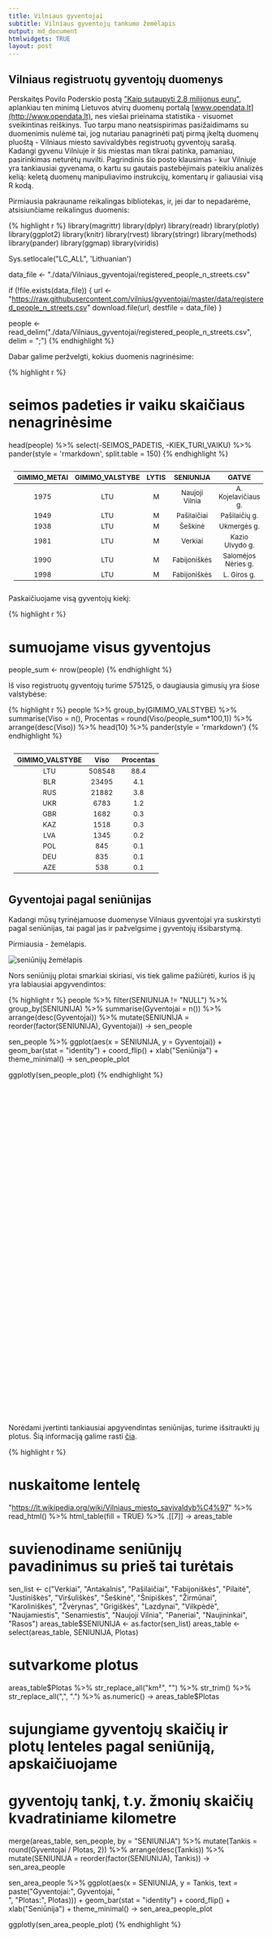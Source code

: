 ```yaml
---
title: Vilniaus gyventojai
subtitle: Vilniaus gyventojų tankumo žemėlapis
output: md_document
htmlwidgets: TRUE
layout: post
---
```


<STYLE TYPE="text/css">
<!--
  td{
    font-size: 10pt;
  }
  th {
    font-size: 10pt;
    height: 20px;
    font-weight: bold;
    text-align: right;
  }
  table {
    padding: 10px;
  }
--->
</STYLE>



## Vilniaus registruotų gyventojų duomenys

Perskaitęs Povilo Poderskio postą ["Kaip sutaupyti 2.8 milijonus eurų"](https://medium.com/@povilaspoderskis/kaip-sutaupyti-2-8-milijonus-eurų-36363cbdcf46), aplankiau ten minimą Lietuvos atvirų duomenų portalą [www.opendata.lt](http://www.opendata.lt), nes viešai prieinama statistika - visuomet sveikintinas reiškinys. Tuo tarpu mano neatsispirimas pasižaidimams su duomenimis nulėmė tai, jog nutariau panagrinėti patį pirmą įkeltą duomenų pluoštą - Vilniaus miesto savivaldybės registruotų gyventojų sarašą. Kadangi gyvenu Vilniuje ir šis miestas man tikrai patinka, pamaniau, pasirinkimas neturėtų nuvilti. Pagrindinis šio posto klausimas - kur Vilniuje yra tankiausiai gyvenama, o kartu su gautais pastebėjimais pateikiu analizės kelią: keletą duomenų manipuliavimo instrukcijų, komentarų ir galiausiai visą R kodą.

Pirmiausia pakrauname reikalingas bibliotekas, ir, jei dar to nepadarėme, atsisiunčiame  reikalingus duomenis:


{% highlight r %}
library(magrittr)
library(dplyr)
library(readr)
library(plotly)
library(ggplot2)
library(knitr)
library(rvest)
library(stringr)
library(methods)
library(pander)
library(ggmap)
library(viridis)

Sys.setlocale("LC_ALL", 'Lithuanian')

data_file <- "./data/Vilniaus_gyventojai/registered_people_n_streets.csv"

if (!file.exists(data_file)) {
  url <- "https://raw.githubusercontent.com/vilnius/gyventojai/master/data/registered_people_n_streets.csv"
  download.file(url, destfile = data_file)
}

people <- read_delim("./data/Vilniaus_gyventojai/registered_people_n_streets.csv", delim = ";")
{% endhighlight %}

Dabar galime peržvelgti, kokius duomenis nagrinėsime:


{% highlight r %}
# seimos padeties ir vaiku skaičiaus nenagrinėsime
head(people) %>% 
  select(-SEIMOS_PADETIS, -KIEK_TURI_VAIKU) %>% 
  pander(style = 'rmarkdown', split.table = 150)
{% endhighlight %}



|  GIMIMO_METAI  |  GIMIMO_VALSTYBE  |  LYTIS  |    SENIUNIJA    |        GATVE        |
|:--------------:|:-----------------:|:-------:|:---------------:|:-------------------:|
|      1975      |        LTU        |    M    | Naujoji  Vilnia | A. Kojelavičiaus g. |
|      1949      |        LTU        |    M    |   Pašilaičiai   |    Pašilaičių g.    |
|      1938      |        LTU        |    M    |     Šeškinė     |     Ukmergės g.     |
|      1981      |        LTU        |    M    |     Verkiai     |   Kazio Ulvydo g.   |
|      1990      |        LTU        |    M    |  Fabijoniškės   | Salomėjos Nėries g. |
|      1998      |        LTU        |    M    |  Fabijoniškės   |     L. Giros g.     |

Paskaičiuojame visą gyventojų kiekį:


{% highlight r %}
# sumuojame visus gyventojus
people_sum <- nrow(people)
{% endhighlight %}

Iš viso registruotų gyventojų turime 575125, o daugiausia gimusių yra šiose valstybėse:


{% highlight r %}
people %>% 
group_by(GIMIMO_VALSTYBE) %>% 
summarise(Viso = n(),
          Procentas = round(Viso/people_sum*100,1)) %>% 
arrange(desc(Viso)) %>% 
head(10) %>% 
pander(style = 'rmarkdown')
{% endhighlight %}



|  GIMIMO_VALSTYBE  |  Viso  |  Procentas  |
|:-----------------:|:------:|:-----------:|
|        LTU        | 508548 |    88.4     |
|        BLR        | 23495  |     4.1     |
|        RUS        | 21882  |     3.8     |
|        UKR        |  6783  |     1.2     |
|        GBR        |  1682  |     0.3     |
|        KAZ        |  1518  |     0.3     |
|        LVA        |  1345  |     0.2     |
|        POL        |  845   |     0.1     |
|        DEU        |  835   |     0.1     |
|        AZE        |  538   |     0.1     |

## Gyventojai pagal seniūnijas

Kadangi mūsų tyrinėjamuose duomenyse Vilniaus gyventojai yra suskirstyti pagal seniūnijas, tai pagal jas ir pažvelgsime į gyventojų išsibarstymą.

Pirmiausia - žemėlapis.

![seniūnijų žemėlapis](/img/Vilniaus_gyventojai/VilniausMiestoSeniunijos.png)

Nors seniūnijų plotai smarkiai skiriasi, vis tiek galime pažiūrėti, kurios iš jų yra labiausiai apgyvendintos:


{% highlight r %}
people %>% 
  filter(SENIUNIJA != "NULL") %>% 
  group_by(SENIUNIJA) %>% 
  summarise(Gyventojai = n()) %>% 
  arrange(desc(Gyventojai)) %>% 
  mutate(SENIUNIJA = reorder(factor(SENIUNIJA), Gyventojai)) -> sen_people

sen_people %>% 
  ggplot(aes(x = SENIUNIJA, y = Gyventojai)) +
  geom_bar(stat = "identity") +
  coord_flip() +
  xlab("Seniūnija") + 
  theme_minimal() -> sen_people_plot

ggplotly(sen_people_plot)
{% endhighlight %}

<!--html_preserve--><div id="htmlwidget-67b4adc59bd311fd8f93" style="width:720px;height:648px;" class="plotly html-widget"></div>
<script type="application/json" data-for="htmlwidget-67b4adc59bd311fd8f93">{"x":{"data":[{"x":[8740,11335,11429,12204,14241,15912,20094,20891,22751,26370,27124,29003,30419,30882,31451,33628,36558,37178,38524,44848,46091],"y":[1,2,3,4,5,6,7,8,9,10,11,12,13,14,15,16,17,18,19,20,21],"text":["SENIUNIJA: Paneriai<br>Gyventojai: 8740","SENIUNIJA: Grigiškės<br>Gyventojai: 11335","SENIUNIJA: Rasos<br>Gyventojai: 11429","SENIUNIJA: Žvėrynas<br>Gyventojai: 12204","SENIUNIJA: Viršuliškės<br>Gyventojai: 14241","SENIUNIJA: Šnipiškės<br>Gyventojai: 15912","SENIUNIJA: Vilkpėdė<br>Gyventojai: 20094","SENIUNIJA: Senamiestis<br>Gyventojai: 20891","SENIUNIJA: Pilaitė<br>Gyventojai: 22751","SENIUNIJA: Karoliniškės<br>Gyventojai: 26370","SENIUNIJA: Justiniškės<br>Gyventojai: 27124","SENIUNIJA: Naujamiestis<br>Gyventojai: 29003","SENIUNIJA: Šeškinė<br>Gyventojai: 30419","SENIUNIJA: Naujininkai<br>Gyventojai: 30882","SENIUNIJA: Lazdynai<br>Gyventojai: 31451","SENIUNIJA: Naujoji  Vilnia<br>Gyventojai: 33628","SENIUNIJA: Pašilaičiai<br>Gyventojai: 36558","SENIUNIJA: Antakalnis<br>Gyventojai: 37178","SENIUNIJA: Fabijoniškės<br>Gyventojai: 38524","SENIUNIJA: Žirmūnai<br>Gyventojai: 44848","SENIUNIJA: Verkiai<br>Gyventojai: 46091"],"key":null,"type":"bar","marker":{"autocolorscale":false,"color":"rgba(89,89,89,1)","line":{"width":1.88976377952756,"color":"transparent"}},"showlegend":false,"xaxis":"x","yaxis":"y","hoverinfo":"text","orientation":"h","name":""}],"layout":{"margin":{"t":24.1177067478437,"r":7.30593607305936,"b":38.0720446473871,"l":113.24200913242},"font":{"color":"rgba(0,0,0,1)","family":"","size":14.6118721461187},"xaxis":{"domain":[0,1],"type":"linear","autorange":false,"tickmode":"array","range":[-2304.55,48395.55],"ticktext":["0","10000","20000","30000","40000"],"tickvals":[0,10000,20000,30000,40000],"ticks":"","tickcolor":null,"ticklen":3.65296803652968,"tickwidth":0,"showticklabels":true,"tickfont":{"color":"rgba(77,77,77,1)","family":"","size":11.689497716895},"tickangle":-0,"showline":false,"linecolor":null,"linewidth":0,"showgrid":true,"gridcolor":"rgba(235,235,235,1)","gridwidth":0.66417600664176,"zeroline":false,"anchor":"y","title":"Gyventojai","titlefont":{"color":"rgba(0,0,0,1)","family":"","size":14.6118721461187},"hoverformat":".2f"},"yaxis":{"domain":[0,1],"type":"linear","autorange":false,"tickmode":"array","range":[0.4,21.6],"ticktext":["Paneriai","Grigiškės","Rasos","Žvėrynas","Viršuliškės","Šnipiškės","Vilkpėdė","Senamiestis","Pilaitė","Karoliniškės","Justiniškės","Naujamiestis","Šeškinė","Naujininkai","Lazdynai","Naujoji  Vilnia","Pašilaičiai","Antakalnis","Fabijoniškės","Žirmūnai","Verkiai"],"tickvals":[1,2,3,4,5,6,7,8,9,10,11,12,13,14,15,16,17,18,19,20,21],"ticks":"","tickcolor":null,"ticklen":3.65296803652968,"tickwidth":0,"showticklabels":true,"tickfont":{"color":"rgba(77,77,77,1)","family":"","size":11.689497716895},"tickangle":-0,"showline":false,"linecolor":null,"linewidth":0,"showgrid":true,"gridcolor":"rgba(235,235,235,1)","gridwidth":0.66417600664176,"zeroline":false,"anchor":"x","title":"Seniūnija","titlefont":{"color":"rgba(0,0,0,1)","family":"","size":14.6118721461187},"hoverformat":".2f"},"shapes":[{"type":"rect","fillcolor":null,"line":{"color":null,"width":0,"linetype":[]},"yref":"paper","xref":"paper","x0":0,"x1":1,"y0":0,"y1":1}],"showlegend":false,"legend":{"bgcolor":null,"bordercolor":null,"borderwidth":0,"font":{"color":"rgba(0,0,0,1)","family":"","size":11.689497716895}},"barmode":"stack","hovermode":"closest"},"source":"A","config":{"modeBarButtonsToAdd":[{"name":"Collaborate","icon":{"width":1000,"ascent":500,"descent":-50,"path":"M487 375c7-10 9-23 5-36l-79-259c-3-12-11-23-22-31-11-8-22-12-35-12l-263 0c-15 0-29 5-43 15-13 10-23 23-28 37-5 13-5 25-1 37 0 0 0 3 1 7 1 5 1 8 1 11 0 2 0 4-1 6 0 3-1 5-1 6 1 2 2 4 3 6 1 2 2 4 4 6 2 3 4 5 5 7 5 7 9 16 13 26 4 10 7 19 9 26 0 2 0 5 0 9-1 4-1 6 0 8 0 2 2 5 4 8 3 3 5 5 5 7 4 6 8 15 12 26 4 11 7 19 7 26 1 1 0 4 0 9-1 4-1 7 0 8 1 2 3 5 6 8 4 4 6 6 6 7 4 5 8 13 13 24 4 11 7 20 7 28 1 1 0 4 0 7-1 3-1 6-1 7 0 2 1 4 3 6 1 1 3 4 5 6 2 3 3 5 5 6 1 2 3 5 4 9 2 3 3 7 5 10 1 3 2 6 4 10 2 4 4 7 6 9 2 3 4 5 7 7 3 2 7 3 11 3 3 0 8 0 13-1l0-1c7 2 12 2 14 2l218 0c14 0 25-5 32-16 8-10 10-23 6-37l-79-259c-7-22-13-37-20-43-7-7-19-10-37-10l-248 0c-5 0-9-2-11-5-2-3-2-7 0-12 4-13 18-20 41-20l264 0c5 0 10 2 16 5 5 3 8 6 10 11l85 282c2 5 2 10 2 17 7-3 13-7 17-13z m-304 0c-1-3-1-5 0-7 1-1 3-2 6-2l174 0c2 0 4 1 7 2 2 2 4 4 5 7l6 18c0 3 0 5-1 7-1 1-3 2-6 2l-173 0c-3 0-5-1-8-2-2-2-4-4-4-7z m-24-73c-1-3-1-5 0-7 2-2 3-2 6-2l174 0c2 0 5 0 7 2 3 2 4 4 5 7l6 18c1 2 0 5-1 6-1 2-3 3-5 3l-174 0c-3 0-5-1-7-3-3-1-4-4-5-6z"},"click":"function(gd) { \n        // is this being viewed in RStudio?\n        if (location.search == '?viewer_pane=1') {\n          alert('To learn about plotly for collaboration, visit:\\n https://cpsievert.github.io/plotly_book/plot-ly-for-collaboration.html');\n        } else {\n          window.open('https://cpsievert.github.io/plotly_book/plot-ly-for-collaboration.html', '_blank');\n        }\n      }"}],"modeBarButtonsToRemove":["sendDataToCloud"]},"base_url":"https://plot.ly"},"evals":["config.modeBarButtonsToAdd.0.click"],"jsHooks":[]}</script><!--/html_preserve-->

Norėdami įvertinti tankiausiai apgyvendintas seniūnijas, turime išsitraukti jų plotus. Šią informaciją galime rasti [čia](https://lt.wikipedia.org/wiki/Vilniaus_miesto_savivaldyb%C4%97).


{% highlight r %}
# nuskaitome lentelę
"https://lt.wikipedia.org/wiki/Vilniaus_miesto_savivaldyb%C4%97" %>% 
  read_html() %>% 
  html_table(fill = TRUE) %>% 
  .[[7]] -> areas_table

# suvienodiname seniūnijų pavadinimus su prieš tai turėtais
sen_list <- c("Verkiai", "Antakalnis", "Pašilaičiai", "Fabijoniškės", "Pilaitė",
              "Justiniškės", "Viršuliškės", "Šeškinė", "Šnipiškės", "Žirmūnai",
              "Karoliniškės", "Žvėrynas", "Grigiškės", "Lazdynai", "Vilkpėdė",
              "Naujamiestis", "Senamiestis", "Naujoji  Vilnia", "Paneriai", 
              "Naujininkai", "Rasos")
areas_table$SENIUNIJA <- as.factor(sen_list)
areas_table <- select(areas_table, SENIUNIJA, Plotas)

# sutvarkome plotus
areas_table$Plotas %>% 
  str_replace_all("km²", "") %>% 
  str_trim() %>% 
  str_replace_all(",", ".") %>% 
  as.numeric() -> areas_table$Plotas

# sujungiame gyventojų skaičių ir plotų lenteles pagal seniūniją, apskaičiuojame
# gyventojų tankį, t.y. žmonių skaičių kvadratiniame kilometre
merge(areas_table, sen_people, by = "SENIUNIJA") %>% 
  mutate(Tankis = round(Gyventojai / Plotas, 2)) %>% 
  arrange(desc(Tankis)) %>% 
  mutate(SENIUNIJA = reorder(factor(SENIUNIJA), Tankis)) -> sen_area_people

sen_area_people %>% 
  ggplot(aes(x = SENIUNIJA, y = Tankis, 
             text = paste("Gyventojai:", Gyventojai, "<br>", "Plotas:", Plotas))) +
  geom_bar(stat = "identity") +
  coord_flip() +
  xlab("Seniūnija") + 
  theme_minimal() -> sen_area_people_plot

ggplotly(sen_area_people_plot)
{% endhighlight %}

<!--html_preserve--><div id="htmlwidget-10e4bcd38f67737fee31" style="width:720px;height:648px;" class="plotly html-widget"></div>
<script type="application/json" data-for="htmlwidget-10e4bcd38f67737fee31">{"x":{"data":[{"x":[102.9,481.58,751.39,828.23,855.67,899.92,1596.48,1648.62,1950.87,3053.5,4458.29,4520,4642.44,5100,5276.24,5696.4,6042.29,6592.5,6913.41,9102.01,9396.1],"y":[1,2,3,4,5,6,7,8,9,10,11,12,13,14,15,16,17,18,19,20,21],"text":["SENIUNIJA: Paneriai<br>Tankis: 102.9<br>Gyventojai: 8740 <br> Plotas: 84.94","SENIUNIJA: Antakalnis<br>Tankis: 481.58<br>Gyventojai: 37178 <br> Plotas: 77.2","SENIUNIJA: Naujininkai<br>Tankis: 751.39<br>Gyventojai: 30882 <br> Plotas: 41.1","SENIUNIJA: Verkiai<br>Tankis: 828.23<br>Gyventojai: 46091 <br> Plotas: 55.65","SENIUNIJA: Naujoji  Vilnia<br>Tankis: 855.67<br>Gyventojai: 33628 <br> Plotas: 39.3","SENIUNIJA: Rasos<br>Tankis: 899.92<br>Gyventojai: 11429 <br> Plotas: 12.7","SENIUNIJA: Grigiškės<br>Tankis: 1596.48<br>Gyventojai: 11335 <br> Plotas: 7.1","SENIUNIJA: Pilaitė<br>Tankis: 1648.62<br>Gyventojai: 22751 <br> Plotas: 13.8","SENIUNIJA: Vilkpėdė<br>Tankis: 1950.87<br>Gyventojai: 20094 <br> Plotas: 10.3","SENIUNIJA: Lazdynai<br>Tankis: 3053.5<br>Gyventojai: 31451 <br> Plotas: 10.3","SENIUNIJA: Pašilaičiai<br>Tankis: 4458.29<br>Gyventojai: 36558 <br> Plotas: 8.2","SENIUNIJA: Žvėrynas<br>Tankis: 4520<br>Gyventojai: 12204 <br> Plotas: 2.7","SENIUNIJA: Senamiestis<br>Tankis: 4642.44<br>Gyventojai: 20891 <br> Plotas: 4.5","SENIUNIJA: Šnipiškės<br>Tankis: 5100<br>Gyventojai: 15912 <br> Plotas: 3.12","SENIUNIJA: Žirmūnai<br>Tankis: 5276.24<br>Gyventojai: 44848 <br> Plotas: 8.5","SENIUNIJA: Viršuliškės<br>Tankis: 5696.4<br>Gyventojai: 14241 <br> Plotas: 2.5","SENIUNIJA: Naujamiestis<br>Tankis: 6042.29<br>Gyventojai: 29003 <br> Plotas: 4.8","SENIUNIJA: Karoliniškės<br>Tankis: 6592.5<br>Gyventojai: 26370 <br> Plotas: 4","SENIUNIJA: Šeškinė<br>Tankis: 6913.41<br>Gyventojai: 30419 <br> Plotas: 4.4","SENIUNIJA: Justiniškės<br>Tankis: 9102.01<br>Gyventojai: 27124 <br> Plotas: 2.98","SENIUNIJA: Fabijoniškės<br>Tankis: 9396.1<br>Gyventojai: 38524 <br> Plotas: 4.1"],"key":null,"type":"bar","marker":{"autocolorscale":false,"color":"rgba(89,89,89,1)","line":{"width":1.88976377952756,"color":"transparent"}},"showlegend":false,"xaxis":"x","yaxis":"y","hoverinfo":"text","orientation":"h","name":""}],"layout":{"margin":{"t":24.1177067478437,"r":7.30593607305936,"b":38.0720446473871,"l":113.24200913242},"font":{"color":"rgba(0,0,0,1)","family":"","size":14.6118721461187},"xaxis":{"domain":[0,1],"type":"linear","autorange":false,"tickmode":"array","range":[-469.805,9865.905],"ticktext":["0","2500","5000","7500"],"tickvals":[0,2500,5000,7500],"ticks":"","tickcolor":null,"ticklen":3.65296803652968,"tickwidth":0,"showticklabels":true,"tickfont":{"color":"rgba(77,77,77,1)","family":"","size":11.689497716895},"tickangle":-0,"showline":false,"linecolor":null,"linewidth":0,"showgrid":true,"gridcolor":"rgba(235,235,235,1)","gridwidth":0.66417600664176,"zeroline":false,"anchor":"y","title":"Tankis","titlefont":{"color":"rgba(0,0,0,1)","family":"","size":14.6118721461187},"hoverformat":".2f"},"yaxis":{"domain":[0,1],"type":"linear","autorange":false,"tickmode":"array","range":[0.4,21.6],"ticktext":["Paneriai","Antakalnis","Naujininkai","Verkiai","Naujoji  Vilnia","Rasos","Grigiškės","Pilaitė","Vilkpėdė","Lazdynai","Pašilaičiai","Žvėrynas","Senamiestis","Šnipiškės","Žirmūnai","Viršuliškės","Naujamiestis","Karoliniškės","Šeškinė","Justiniškės","Fabijoniškės"],"tickvals":[1,2,3,4,5,6,7,8,9,10,11,12,13,14,15,16,17,18,19,20,21],"ticks":"","tickcolor":null,"ticklen":3.65296803652968,"tickwidth":0,"showticklabels":true,"tickfont":{"color":"rgba(77,77,77,1)","family":"","size":11.689497716895},"tickangle":-0,"showline":false,"linecolor":null,"linewidth":0,"showgrid":true,"gridcolor":"rgba(235,235,235,1)","gridwidth":0.66417600664176,"zeroline":false,"anchor":"x","title":"Seniūnija","titlefont":{"color":"rgba(0,0,0,1)","family":"","size":14.6118721461187},"hoverformat":".2f"},"shapes":[{"type":"rect","fillcolor":null,"line":{"color":null,"width":0,"linetype":[]},"yref":"paper","xref":"paper","x0":0,"x1":1,"y0":0,"y1":1}],"showlegend":false,"legend":{"bgcolor":null,"bordercolor":null,"borderwidth":0,"font":{"color":"rgba(0,0,0,1)","family":"","size":11.689497716895}},"barmode":"stack","hovermode":"closest"},"source":"A","config":{"modeBarButtonsToAdd":[{"name":"Collaborate","icon":{"width":1000,"ascent":500,"descent":-50,"path":"M487 375c7-10 9-23 5-36l-79-259c-3-12-11-23-22-31-11-8-22-12-35-12l-263 0c-15 0-29 5-43 15-13 10-23 23-28 37-5 13-5 25-1 37 0 0 0 3 1 7 1 5 1 8 1 11 0 2 0 4-1 6 0 3-1 5-1 6 1 2 2 4 3 6 1 2 2 4 4 6 2 3 4 5 5 7 5 7 9 16 13 26 4 10 7 19 9 26 0 2 0 5 0 9-1 4-1 6 0 8 0 2 2 5 4 8 3 3 5 5 5 7 4 6 8 15 12 26 4 11 7 19 7 26 1 1 0 4 0 9-1 4-1 7 0 8 1 2 3 5 6 8 4 4 6 6 6 7 4 5 8 13 13 24 4 11 7 20 7 28 1 1 0 4 0 7-1 3-1 6-1 7 0 2 1 4 3 6 1 1 3 4 5 6 2 3 3 5 5 6 1 2 3 5 4 9 2 3 3 7 5 10 1 3 2 6 4 10 2 4 4 7 6 9 2 3 4 5 7 7 3 2 7 3 11 3 3 0 8 0 13-1l0-1c7 2 12 2 14 2l218 0c14 0 25-5 32-16 8-10 10-23 6-37l-79-259c-7-22-13-37-20-43-7-7-19-10-37-10l-248 0c-5 0-9-2-11-5-2-3-2-7 0-12 4-13 18-20 41-20l264 0c5 0 10 2 16 5 5 3 8 6 10 11l85 282c2 5 2 10 2 17 7-3 13-7 17-13z m-304 0c-1-3-1-5 0-7 1-1 3-2 6-2l174 0c2 0 4 1 7 2 2 2 4 4 5 7l6 18c0 3 0 5-1 7-1 1-3 2-6 2l-173 0c-3 0-5-1-8-2-2-2-4-4-4-7z m-24-73c-1-3-1-5 0-7 2-2 3-2 6-2l174 0c2 0 5 0 7 2 3 2 4 4 5 7l6 18c1 2 0 5-1 6-1 2-3 3-5 3l-174 0c-3 0-5-1-7-3-3-1-4-4-5-6z"},"click":"function(gd) { \n        // is this being viewed in RStudio?\n        if (location.search == '?viewer_pane=1') {\n          alert('To learn about plotly for collaboration, visit:\\n https://cpsievert.github.io/plotly_book/plot-ly-for-collaboration.html');\n        } else {\n          window.open('https://cpsievert.github.io/plotly_book/plot-ly-for-collaboration.html', '_blank');\n        }\n      }"}],"modeBarButtonsToRemove":["sendDataToCloud"]},"base_url":"https://plot.ly"},"evals":["config.modeBarButtonsToAdd.0.click"],"jsHooks":[]}</script><!--/html_preserve-->

Kaip matome, tankiausiai apgyvendinti yra miegamieji rajonai, o rečiausiai apgyvendintos yra salyginai gerokai didesnį plotą turinčios seniūnijos.

Toliau pažvelkime į žmonių, gimusių kitose valstybėse, procentinį kiekį skirtingose seniūnijose:


{% highlight r %}
people %>% 
  filter(GIMIMO_VALSTYBE != "LTU",
         SENIUNIJA != "NULL") %>% 
  group_by(SENIUNIJA) %>% 
  summarise(Ne_LTU = n()) %>%
  left_join(sen_people, by = "SENIUNIJA") %>% 
  mutate(Ne_LTU_Procentas = 100*Ne_LTU/Gyventojai,
         SENIUNIJA = reorder(factor(SENIUNIJA), Ne_LTU_Procentas)) %>%
  ggplot(aes(x = SENIUNIJA, y = Ne_LTU_Procentas)) +
  geom_bar(stat = "identity") +
  coord_flip() +
  xlab("Seniūnija") + 
  ylab("Gyventojų, gimusių ne Lietuvoje, procentas") +
  theme_minimal() -> sen_people_notLTU_plot

ggplotly(sen_people_notLTU_plot)
{% endhighlight %}

<!--html_preserve--><div id="htmlwidget-2d581d250248109535a0" style="width:720px;height:648px;" class="plotly html-widget"></div>
<script type="application/json" data-for="htmlwidget-2d581d250248109535a0">{"x":{"data":[{"x":[7.99071402226031,9.16093084234677,9.26199463865638,9.51606522790207,9.93329388347948,10.3589710978983,10.3857335686845,10.9020911715811,11.3475177304965,11.5300570816982,11.7976699601829,12.1103569632981,12.1897498274105,12.2076241664178,12.6621160409556,13.2124263007275,13.3837537695658,15.015219221553,15.3661327231121,15.6506482692994,17.1680635200706],"y":[1,2,3,4,5,6,7,8,9,10,11,12,13,14,15,16,17,18,19,20,21],"text":["SENIUNIJA: Verkiai<br>Ne_LTU_Procentas: 7.99","SENIUNIJA: Žvėrynas<br>Ne_LTU_Procentas: 9.16","SENIUNIJA: Pašilaičiai<br>Ne_LTU_Procentas: 9.26","SENIUNIJA: Pilaitė<br>Ne_LTU_Procentas: 9.52","SENIUNIJA: Antakalnis<br>Ne_LTU_Procentas: 9.93","SENIUNIJA: Lazdynai<br>Ne_LTU_Procentas: 10.36","SENIUNIJA: Fabijoniškės<br>Ne_LTU_Procentas: 10.39","SENIUNIJA: Rasos<br>Ne_LTU_Procentas: 10.9","SENIUNIJA: Viršuliškės<br>Ne_LTU_Procentas: 11.35","SENIUNIJA: Žirmūnai<br>Ne_LTU_Procentas: 11.53","SENIUNIJA: Justiniškės<br>Ne_LTU_Procentas: 11.8","SENIUNIJA: Šnipiškės<br>Ne_LTU_Procentas: 12.11","SENIUNIJA: Šeškinė<br>Ne_LTU_Procentas: 12.19","SENIUNIJA: Vilkpėdė<br>Ne_LTU_Procentas: 12.21","SENIUNIJA: Karoliniškės<br>Ne_LTU_Procentas: 12.66","SENIUNIJA: Naujamiestis<br>Ne_LTU_Procentas: 13.21","SENIUNIJA: Senamiestis<br>Ne_LTU_Procentas: 13.38","SENIUNIJA: Naujininkai<br>Ne_LTU_Procentas: 15.02","SENIUNIJA: Paneriai<br>Ne_LTU_Procentas: 15.37","SENIUNIJA: Naujoji  Vilnia<br>Ne_LTU_Procentas: 15.65","SENIUNIJA: Grigiškės<br>Ne_LTU_Procentas: 17.17"],"key":null,"type":"bar","marker":{"autocolorscale":false,"color":"rgba(89,89,89,1)","line":{"width":1.88976377952756,"color":"transparent"}},"showlegend":false,"xaxis":"x","yaxis":"y","hoverinfo":"text","orientation":"h","name":""}],"layout":{"margin":{"t":24.1177067478437,"r":7.30593607305936,"b":38.0720446473871,"l":113.24200913242},"font":{"color":"rgba(0,0,0,1)","family":"","size":14.6118721461187},"xaxis":{"domain":[0,1],"type":"linear","autorange":false,"tickmode":"array","range":[-0.858403176003529,18.0264666960741],"ticktext":["0","5","10","15"],"tickvals":[-1.11022302462516e-016,5,10,15],"ticks":"","tickcolor":null,"ticklen":3.65296803652968,"tickwidth":0,"showticklabels":true,"tickfont":{"color":"rgba(77,77,77,1)","family":"","size":11.689497716895},"tickangle":-0,"showline":false,"linecolor":null,"linewidth":0,"showgrid":true,"gridcolor":"rgba(235,235,235,1)","gridwidth":0.66417600664176,"zeroline":false,"anchor":"y","title":"Gyventojų, gimusių ne Lietuvoje, procentas","titlefont":{"color":"rgba(0,0,0,1)","family":"","size":14.6118721461187},"hoverformat":".2f"},"yaxis":{"domain":[0,1],"type":"linear","autorange":false,"tickmode":"array","range":[0.4,21.6],"ticktext":["Verkiai","Žvėrynas","Pašilaičiai","Pilaitė","Antakalnis","Lazdynai","Fabijoniškės","Rasos","Viršuliškės","Žirmūnai","Justiniškės","Šnipiškės","Šeškinė","Vilkpėdė","Karoliniškės","Naujamiestis","Senamiestis","Naujininkai","Paneriai","Naujoji  Vilnia","Grigiškės"],"tickvals":[1,2,3,4,5,6,7,8,9,10,11,12,13,14,15,16,17,18,19,20,21],"ticks":"","tickcolor":null,"ticklen":3.65296803652968,"tickwidth":0,"showticklabels":true,"tickfont":{"color":"rgba(77,77,77,1)","family":"","size":11.689497716895},"tickangle":-0,"showline":false,"linecolor":null,"linewidth":0,"showgrid":true,"gridcolor":"rgba(235,235,235,1)","gridwidth":0.66417600664176,"zeroline":false,"anchor":"x","title":"Seniūnija","titlefont":{"color":"rgba(0,0,0,1)","family":"","size":14.6118721461187},"hoverformat":".2f"},"shapes":[{"type":"rect","fillcolor":null,"line":{"color":null,"width":0,"linetype":[]},"yref":"paper","xref":"paper","x0":0,"x1":1,"y0":0,"y1":1}],"showlegend":false,"legend":{"bgcolor":null,"bordercolor":null,"borderwidth":0,"font":{"color":"rgba(0,0,0,1)","family":"","size":11.689497716895}},"barmode":"stack","hovermode":"closest"},"source":"A","config":{"modeBarButtonsToAdd":[{"name":"Collaborate","icon":{"width":1000,"ascent":500,"descent":-50,"path":"M487 375c7-10 9-23 5-36l-79-259c-3-12-11-23-22-31-11-8-22-12-35-12l-263 0c-15 0-29 5-43 15-13 10-23 23-28 37-5 13-5 25-1 37 0 0 0 3 1 7 1 5 1 8 1 11 0 2 0 4-1 6 0 3-1 5-1 6 1 2 2 4 3 6 1 2 2 4 4 6 2 3 4 5 5 7 5 7 9 16 13 26 4 10 7 19 9 26 0 2 0 5 0 9-1 4-1 6 0 8 0 2 2 5 4 8 3 3 5 5 5 7 4 6 8 15 12 26 4 11 7 19 7 26 1 1 0 4 0 9-1 4-1 7 0 8 1 2 3 5 6 8 4 4 6 6 6 7 4 5 8 13 13 24 4 11 7 20 7 28 1 1 0 4 0 7-1 3-1 6-1 7 0 2 1 4 3 6 1 1 3 4 5 6 2 3 3 5 5 6 1 2 3 5 4 9 2 3 3 7 5 10 1 3 2 6 4 10 2 4 4 7 6 9 2 3 4 5 7 7 3 2 7 3 11 3 3 0 8 0 13-1l0-1c7 2 12 2 14 2l218 0c14 0 25-5 32-16 8-10 10-23 6-37l-79-259c-7-22-13-37-20-43-7-7-19-10-37-10l-248 0c-5 0-9-2-11-5-2-3-2-7 0-12 4-13 18-20 41-20l264 0c5 0 10 2 16 5 5 3 8 6 10 11l85 282c2 5 2 10 2 17 7-3 13-7 17-13z m-304 0c-1-3-1-5 0-7 1-1 3-2 6-2l174 0c2 0 4 1 7 2 2 2 4 4 5 7l6 18c0 3 0 5-1 7-1 1-3 2-6 2l-173 0c-3 0-5-1-8-2-2-2-4-4-4-7z m-24-73c-1-3-1-5 0-7 2-2 3-2 6-2l174 0c2 0 5 0 7 2 3 2 4 4 5 7l6 18c1 2 0 5-1 6-1 2-3 3-5 3l-174 0c-3 0-5-1-7-3-3-1-4-4-5-6z"},"click":"function(gd) { \n        // is this being viewed in RStudio?\n        if (location.search == '?viewer_pane=1') {\n          alert('To learn about plotly for collaboration, visit:\\n https://cpsievert.github.io/plotly_book/plot-ly-for-collaboration.html');\n        } else {\n          window.open('https://cpsievert.github.io/plotly_book/plot-ly-for-collaboration.html', '_blank');\n        }\n      }"}],"modeBarButtonsToRemove":["sendDataToCloud"]},"base_url":"https://plot.ly"},"evals":["config.modeBarButtonsToAdd.0.click"],"jsHooks":[]}</script><!--/html_preserve-->

Galime pastebėti, jog daugiausia iš jų yra apsistoję pietinėse Vilniaus seniūnijose.

## Gyventojai pagal gatves

Nors ir žinome tankiausiai apgyvendintas seniūnijas, jos nėra vientisai apgyvendintos, ypač turinčios didesnį plotą, todėl norėdami tiksliau pamatyti Vilniaus gyventojų koncentraciją patyrinėsime jų skaičius gatvių lygmenyje. Žinoma, ir šis rodiklis nėra idealus, nes gatvių ilgiai smarkiai skiriasi - nuo trumpų senamiesčio gatvelių iki kelis rajonus jungiančių prospektų. Taip pat iškyla problemų norint gyventojų skaičių pavaizduoti žemėlapyje: kaip išdalinti gyventojus per visą gatvės ilgį, kaip įsivertinti tankį iš šalia esančių gatvių ir t.t. Taigi pirmiausia - 15 daugiausiai gyventojų turinčių gatvių:


{% highlight r %}
people %>% 
  filter(GATVE != "NULL") %>% 
  group_by(GATVE) %>% 
  summarise(Gyventoju_gatveje = n()) -> gatves_gyv
  
gatves_gyv %>% 
  top_n(15) %>%
  mutate(GATVE = reorder(factor(GATVE),Gyventoju_gatveje)) %>% 
  ggplot(aes(x = GATVE, y = Gyventoju_gatveje)) +
  geom_bar(stat = "identity") +
  coord_flip() +
  xlab("Gatvė") + 
  ylab("Gyventojų skaičius") +
  theme_minimal() -> gatves_gyv_plot

ggplotly(gatves_gyv_plot)
{% endhighlight %}

<!--html_preserve--><div id="htmlwidget-b5d54265f1a152f105ac" style="width:720px;height:648px;" class="plotly html-widget"></div>
<script type="application/json" data-for="htmlwidget-b5d54265f1a152f105ac">{"x":{"data":[{"x":[5386,5741,6020,6219,6320,7113,7133,7403,7699,8549,10231,10836,16776,17516,18187],"y":[1,2,3,4,5,6,7,8,9,10,11,12,13,14,15],"text":["GATVE: Žemynos g.<br>Gyventoju_gatveje: 5386","GATVE: Ukmergės g.<br>Gyventoju_gatveje: 5741","GATVE: Gabijos g.<br>Gyventoju_gatveje: 6020","GATVE: Gelvonų g.<br>Gyventoju_gatveje: 6219","GATVE: Savanorių pr.<br>Gyventoju_gatveje: 6320","GATVE: Salomėjos Nėries g.<br>Gyventoju_gatveje: 7113","GATVE: Justiniškių g.<br>Gyventoju_gatveje: 7133","GATVE: Laisvės pr.<br>Gyventoju_gatveje: 7403","GATVE: Fabijoniškių g.<br>Gyventoju_gatveje: 7699","GATVE: Viršuliškių g.<br>Gyventoju_gatveje: 8549","GATVE: S. Stanevičiaus g.<br>Gyventoju_gatveje: 10231","GATVE: Kalvarijų g.<br>Gyventoju_gatveje: 10836","GATVE: Architektų g.<br>Gyventoju_gatveje: 16776","GATVE: Žirmūnų g.<br>Gyventoju_gatveje: 17516","GATVE: Taikos g.<br>Gyventoju_gatveje: 18187"],"key":null,"type":"bar","marker":{"autocolorscale":false,"color":"rgba(89,89,89,1)","line":{"width":1.88976377952756,"color":"transparent"}},"showlegend":false,"xaxis":"x","yaxis":"y","hoverinfo":"text","orientation":"h","name":""}],"layout":{"margin":{"t":24.1177067478437,"r":7.30593607305936,"b":38.0720446473871,"l":136.62100456621},"font":{"color":"rgba(0,0,0,1)","family":"","size":14.6118721461187},"xaxis":{"domain":[0,1],"type":"linear","autorange":false,"tickmode":"array","range":[-909.35,19096.35],"ticktext":["0","5000","10000","15000"],"tickvals":[0,5000,10000,15000],"ticks":"","tickcolor":null,"ticklen":3.65296803652968,"tickwidth":0,"showticklabels":true,"tickfont":{"color":"rgba(77,77,77,1)","family":"","size":11.689497716895},"tickangle":-0,"showline":false,"linecolor":null,"linewidth":0,"showgrid":true,"gridcolor":"rgba(235,235,235,1)","gridwidth":0.66417600664176,"zeroline":false,"anchor":"y","title":"Gyventojų skaičius","titlefont":{"color":"rgba(0,0,0,1)","family":"","size":14.6118721461187},"hoverformat":".2f"},"yaxis":{"domain":[0,1],"type":"linear","autorange":false,"tickmode":"array","range":[0.4,15.6],"ticktext":["Žemynos g.","Ukmergės g.","Gabijos g.","Gelvonų g.","Savanorių pr.","Salomėjos Nėries g.","Justiniškių g.","Laisvės pr.","Fabijoniškių g.","Viršuliškių g.","S. Stanevičiaus g.","Kalvarijų g.","Architektų g.","Žirmūnų g.","Taikos g."],"tickvals":[1,2,3,4,5,6,7,8,9,10,11,12,13,14,15],"ticks":"","tickcolor":null,"ticklen":3.65296803652968,"tickwidth":0,"showticklabels":true,"tickfont":{"color":"rgba(77,77,77,1)","family":"","size":11.689497716895},"tickangle":-0,"showline":false,"linecolor":null,"linewidth":0,"showgrid":true,"gridcolor":"rgba(235,235,235,1)","gridwidth":0.66417600664176,"zeroline":false,"anchor":"x","title":"Gatvė","titlefont":{"color":"rgba(0,0,0,1)","family":"","size":14.6118721461187},"hoverformat":".2f"},"shapes":[{"type":"rect","fillcolor":null,"line":{"color":null,"width":0,"linetype":[]},"yref":"paper","xref":"paper","x0":0,"x1":1,"y0":0,"y1":1}],"showlegend":false,"legend":{"bgcolor":null,"bordercolor":null,"borderwidth":0,"font":{"color":"rgba(0,0,0,1)","family":"","size":11.689497716895}},"barmode":"stack","hovermode":"closest"},"source":"A","config":{"modeBarButtonsToAdd":[{"name":"Collaborate","icon":{"width":1000,"ascent":500,"descent":-50,"path":"M487 375c7-10 9-23 5-36l-79-259c-3-12-11-23-22-31-11-8-22-12-35-12l-263 0c-15 0-29 5-43 15-13 10-23 23-28 37-5 13-5 25-1 37 0 0 0 3 1 7 1 5 1 8 1 11 0 2 0 4-1 6 0 3-1 5-1 6 1 2 2 4 3 6 1 2 2 4 4 6 2 3 4 5 5 7 5 7 9 16 13 26 4 10 7 19 9 26 0 2 0 5 0 9-1 4-1 6 0 8 0 2 2 5 4 8 3 3 5 5 5 7 4 6 8 15 12 26 4 11 7 19 7 26 1 1 0 4 0 9-1 4-1 7 0 8 1 2 3 5 6 8 4 4 6 6 6 7 4 5 8 13 13 24 4 11 7 20 7 28 1 1 0 4 0 7-1 3-1 6-1 7 0 2 1 4 3 6 1 1 3 4 5 6 2 3 3 5 5 6 1 2 3 5 4 9 2 3 3 7 5 10 1 3 2 6 4 10 2 4 4 7 6 9 2 3 4 5 7 7 3 2 7 3 11 3 3 0 8 0 13-1l0-1c7 2 12 2 14 2l218 0c14 0 25-5 32-16 8-10 10-23 6-37l-79-259c-7-22-13-37-20-43-7-7-19-10-37-10l-248 0c-5 0-9-2-11-5-2-3-2-7 0-12 4-13 18-20 41-20l264 0c5 0 10 2 16 5 5 3 8 6 10 11l85 282c2 5 2 10 2 17 7-3 13-7 17-13z m-304 0c-1-3-1-5 0-7 1-1 3-2 6-2l174 0c2 0 4 1 7 2 2 2 4 4 5 7l6 18c0 3 0 5-1 7-1 1-3 2-6 2l-173 0c-3 0-5-1-8-2-2-2-4-4-4-7z m-24-73c-1-3-1-5 0-7 2-2 3-2 6-2l174 0c2 0 5 0 7 2 3 2 4 4 5 7l6 18c1 2 0 5-1 6-1 2-3 3-5 3l-174 0c-3 0-5-1-7-3-3-1-4-4-5-6z"},"click":"function(gd) { \n        // is this being viewed in RStudio?\n        if (location.search == '?viewer_pane=1') {\n          alert('To learn about plotly for collaboration, visit:\\n https://cpsievert.github.io/plotly_book/plot-ly-for-collaboration.html');\n        } else {\n          window.open('https://cpsievert.github.io/plotly_book/plot-ly-for-collaboration.html', '_blank');\n        }\n      }"}],"modeBarButtonsToRemove":["sendDataToCloud"]},"base_url":"https://plot.ly"},"evals":["config.modeBarButtonsToAdd.0.click"],"jsHooks":[]}</script><!--/html_preserve-->

Norėdami panaudoti visą turimą informaciją, ją turime pavaizduoti žemėlapyje, o tam reikės gatvės koordinačių, kurias ištrauksime su **geocode()** iš [ggmap](https://cran.r-project.org/web/packages/ggmap/index.html) paketo. Ši leidžia pasinaudoti Google Maps API ir rasti ieškomo objekto (šiuo atveju - visų turimų gatvių) koordinates. Nenorėdami suerzinti Google, užklausas siųsime vienos sekundės intervalu.


{% highlight r %}
gatves_data_file <- "./data/Vilniaus_gyventojai/gatves_loc_df.csv"

if (!file.exists(gatves_data_file)) {
  gatves <- gatves_gyv$GATVE
  gatves_loc <- data.frame(GATVE = gatves, Lon = NA, Lat = NA)
  gatves_len <- length(gatves)
  gatves_inc <- 0
  
  for (gatve in gatves) {
    adresas <- paste(gatve, "Vilnius", "Lithuania", sep = ",")
    tryCatch({
      geo <- geocode(adresas)
    }, error = function(e) {
      print(e)
      geo$lon <- NA
      geo$lat <- NA
      print(paste(adresas, "nerastas!"))
    })
    gatves_loc[gatves_loc$GATVE == gatve, "Lon"] <- geo$lon
    gatves_loc[gatves_loc$GATVE == gatve, "Lat"] <- geo$lat
    gatves_inc <- gatves_inc + 1
    print(paste0(round(100*gatves_inc/gatves_len, 1), "% finished"))
    Sys.sleep(1)
  }
  
  # Pastebime, jog yra gatvių, kurių koordinatės nebuvo rastos. Viena iš priežasčių yra
  # žmogaus pilnu vardu pavadintos gatvės, o Google Maps vardus dažniausiai sutrumpina,
  # todėl mėginsime nerastas gatves sutrumpinti iki vieno žodžio ilgio ir pakartoti paieškos
  # algoritmą.

  gatves_loc %>%
  filter(is.na(Lon)) %>%
  .[[1]] -> nerastos_gatves

  lapply(nerastos_gatves, function(gatve) {
    g_split <- str_split(gatve, pattern = " ") %>% .[[1]]
    g_zodziai <- length(g_split)
  
    if (g_zodziai > 2) {
      gatve_short <- paste(g_split[(g_zodziai-1):g_zodziai], collapse = " ")
      adresas_short <- paste(gatve_short, "Vilnius", "Lithuania", sep = ",")
  
      tryCatch({
        geo <- geocode(adresas_short)
      }, error = function(e) {
        print(e)
        geo$lon <- NA
        geo$lat <- NA
        print(paste(adresas, "nerastas!"))
      })
  
      gatves_loc[gatves_loc$GATVE == gatve, "Lon"] <<- geo$lon
      gatves_loc[gatves_loc$GATVE == gatve, "Lat"] <<- geo$lat
      Sys.sleep(1)
    }
    return(NULL)
  })
  
  write.csv(gatves_loc, 
            file = gatves_data_file,
            row.names = FALSE)
}

gatves_loc <- read.csv(gatves_data_file, stringsAsFactors = FALSE)
{% endhighlight %}


{% highlight text %}
## [1] "Skirtingų gatvių skaičius: 2157"
{% endhighlight %}



{% highlight text %}
## [1] "Nerasta koordinačių: 76 gatvės"
{% endhighlight %}

Taigi gatvių, kurių koordinatės nebuvo rastos, skaičius yra santykinai mažas, o jose gyvenančių gyventojų yra:


{% highlight r %}
gatves_loc_gyv <- merge(gatves_gyv, gatves_loc, by = "GATVE")
people_no_loc <- filter(gatves_loc_gyv, is.na(Lon)) %>% 
                   .[["Gyventoju_gatveje"]] %>% 
                   sum()
gatves_loc_gyv <- na.omit(gatves_loc_gyv)
{% endhighlight %}


{% highlight text %}
## [1] "1299 gyventojai gyvena gatvėse be rastų koordinačių (0.24%)"
{% endhighlight %}

Šie gyventojai yra pašalinami iš duomenų tolimesnėje analizėje įtakos neturės. Pirmiausia pavaizduosime surinktas gatvių koordinates ir jų tankį žemėlapyje. Nereikia pamiršti, jog gatvių kiekis nenusako gyventojų kiekio - tam turėsime nagrinėti kiekvieną registruotą gyventoją atskirai.


{% highlight r %}
map <- get_map(location = 'Vilnius', zoom = 11, maptype = 'roadmap')
{% endhighlight %}


{% highlight r %}
ggmap(map,extent = "device") +
  geom_point(aes(x = Lon, y = Lat), 
             colour = "red", 
             alpha = 1, 
             size = 1.5, 
             data = gatves_loc_gyv) +
  geom_density2d(aes(x = Lon, y = Lat), 
                 size = 0.5,
                 data = gatves_loc_gyv) +
  stat_density2d(aes(x = Lon, y = Lat, fill = ..level.., alpha = ..level..), 
                 size = 0.1, 
                 bins = 7,
                 geom = "polygon",
                 data = gatves_loc_gyv) +
  scale_fill_viridis(guide = FALSE) +
  scale_alpha(range = c(0.15, 0.25), 
              guide = FALSE) +
  labs(x = NULL, y = NULL)
{% endhighlight %}

![plot of chunk unnamed-chunk-14](/figures/source/2017-01-14-Vilniaus_gyventojai/unnamed-chunk-14-1.png)

## Vilniaus gyventojų tankumo žemėlapis

Kadangi gatvės centrinis taškas reikštų, kad visi gyventojai ten ir gyvena, sugeneruosime dirbtinį žmonių išsibastymą: kiekvienas gyventojas bus paslinktas atstumu iki 425 metrų atsitiktine kryptimi.


{% highlight r %}
people_loc_file <- "./data/Vilniaus_gyventojai/people_loc_df.csv"
if (!file.exists(people_loc_file)) {
  people_loc <- merge(people, gatves_loc, by = "GATVE")
  write.csv(people_loc, people_loc_file, row.names = FALSE)
}
people_loc <- read.csv(people_loc_file)

# 0.0046 ilgumos ir 0.0027 platumos pokyčiai, išreikšti dešimtainiais laipsniais, atitinka 300 metrų poslinkį atitinkamomis kryptimis
people_loc %>% 
  filter(!is.na(Lon),!is.na(Lat)) %>% 
  mutate(LonN = Lon + runif(n(), -0.0046, 0.0046),
         LatN = Lat + runif(n(), -0.0027, 0.0027)) -> people_loc
{% endhighlight %}

Pagaliau galime pavaizduoti visų registruotų Vilniaus gyventojų tankumo žemėlapį.


{% highlight r %}
map2 <- get_map(location = 'Vilnius', zoom = 12, maptype = 'roadmap')
{% endhighlight %}


{% highlight r %}
ggmap(map2, extent = "device") +
  geom_density2d(aes(x = LonN, y = LatN),
                 size = 0.5,
                 bins = 15,
                 data = people_loc) +
  stat_density2d(aes(x = LonN, y = LatN, fill = ..level.., alpha = ..level..), 
                 size = 0.1, 
                 bins = 170,
                 geom = "polygon",
                 data = people_loc) +
  scale_fill_viridis(guide = FALSE) +
  scale_alpha(range = c(0.02, 0.07), 
              guide = FALSE) +
  labs(x = NULL, y = NULL)
{% endhighlight %}

![plot of chunk unnamed-chunk-17](/figures/source/2017-01-14-Vilniaus_gyventojai/unnamed-chunk-17-1.png)

Rezultatai nėra netikėti. Tankiausiai apgyvendintos miegamųjų rajonų zonos: Justiniškės, Pašilaičiai, Fabijoniškės, Žirmūnai, Lazdynai ir t.t., o senesni Vilniaus rajonai, tokie kaip Senamiestis, Naujamiestis, Užupis ar Naujininkai, yra apgyvendinti rečiau.

## Vilniaus gyventojų, gimusių ne Lietuvoje, tankumo žemėlapis

Galiausiai pažvelgsime į ne Lietuvoje gimusių gyventojų išsibarstymą Vilniuje ir pamėginsime įžvelgti galimas tendencijas. Aptarsime keturias populiariausias valstybes: Balturusiją, Rusiją, Ukrainą ir Jungtinę karalystę.

### Baltarusija

Be standartiškai tankiai apgyvendintų miegamųjų rajonų, gimusieji Baltarusijoje taip pat kaip gyvenamąją vietą dažniau renkasi Naująją Vilnią ir Naujininkus.


{% highlight r %}
ggmap(map, extent = "device") +
  geom_density2d(aes(x = LonN, y = LatN),
                 size = 0.5,
                 bins = 10,
                 data = filter(people_loc,
                               GIMIMO_VALSTYBE == "BLR")) +
  stat_density2d(aes(x = LonN, y = LatN, fill = ..level.., alpha = ..level..), 
                 size = 0.1, 
                 bins = 50,
                 geom = "polygon",
                 data = filter(people_loc,
                               GIMIMO_VALSTYBE == "BLR")) +
  scale_fill_viridis(guide = FALSE) +
  scale_alpha(range = c(0.03, 0.03), 
              guide = FALSE) +
  labs(x = NULL, y = NULL)
{% endhighlight %}

![plot of chunk unnamed-chunk-18](/figures/source/2017-01-14-Vilniaus_gyventojai/unnamed-chunk-18-1.png)

### Rusija

Tuo tarpu Vilniaus gyventojai, gimę Rusijoje, išsiskiria Naujamiesčio, Lazdynų, Naujosios Vilnios pasirinkimu.


{% highlight r %}
ggmap(map, extent = "device") +
  geom_density2d(aes(x = LonN, y = LatN),
                 size = 0.5,
                 bins = 10,
                 data = filter(people_loc,
                               GIMIMO_VALSTYBE == "RUS")) +
  stat_density2d(aes(x = LonN, y = LatN, fill = ..level.., alpha = ..level..), 
                 size = 0.1, 
                 bins = 50,
                 geom = "polygon",
                 data = filter(people_loc,
                               GIMIMO_VALSTYBE == "RUS")) +
  scale_fill_viridis(guide = FALSE) +
  scale_alpha(range = c(0.03, 0.03), 
              guide = FALSE) +
  labs(x = NULL, y = NULL)
{% endhighlight %}

![plot of chunk unnamed-chunk-19](/figures/source/2017-01-14-Vilniaus_gyventojai/unnamed-chunk-19-1.png)

### Ukraina

Gimusieji Ukrainoje pasižymi tankiu gyventoju kiekiu Paneriuose ir Naujamiestyje, ypač stoties rajone.


{% highlight r %}
ggmap(map, extent = "device") +
  geom_density2d(aes(x = LonN, y = LatN),
                 size = 0.5,
                 bins = 10,
                 data = filter(people_loc,
                               GIMIMO_VALSTYBE == "UKR")) +
  stat_density2d(aes(x = LonN, y = LatN, fill = ..level.., alpha = ..level..), 
                 size = 0.1, 
                 bins = 50,
                 geom = "polygon",
                 data = filter(people_loc,
                               GIMIMO_VALSTYBE == "UKR")) +
  scale_fill_viridis(guide = FALSE) +
  scale_alpha(range = c(0.03, 0.04), 
              guide = FALSE) +
  labs(x = NULL, y = NULL)
{% endhighlight %}

![plot of chunk unnamed-chunk-20](/figures/source/2017-01-14-Vilniaus_gyventojai/unnamed-chunk-20-1.png)

### Jungtinė karalystė

O kaip gimimo valstybę Jungtinę karalystę nurodę gyventojai dažniausiai renkasi Pašilaičius ir Fabijoniškes.


{% highlight r %}
ggmap(map, extent = "device") +
  geom_density2d(aes(x = LonN, y = LatN),
                 size = 0.5,
                 bins = 10,
                 data = filter(people_loc,
                               GIMIMO_VALSTYBE == "GBR")) +
  stat_density2d(aes(x = LonN, y = LatN, fill = ..level.., alpha = ..level..), 
                 size = 0.1, 
                 bins = 70,
                 geom = "polygon",
                 data = filter(people_loc,
                               GIMIMO_VALSTYBE == "GBR")) +
  scale_fill_viridis(guide = FALSE) +
  scale_alpha(range = c(0.03, 0.03), 
              guide = FALSE) +
  labs(x = NULL, y = NULL)
{% endhighlight %}

![plot of chunk unnamed-chunk-21](/figures/source/2017-01-14-Vilniaus_gyventojai/unnamed-chunk-21-1.png)

## Pabaigai

Norėdami tikslesnio Viniaus gyventojų tankumo žemėlapio turėtume:

- Turėti kiekvieno gyventojo tikslią registruotą gyvenamąją vietą (idealus variantas).
- Gauti namų, priklausančiu atitinkamoms gatvėms, koordinates ir gatvės gyventojų skaičių išdalinti kiekvienam namui.
- Išsitraukti tikslias viso ilgio koordinates kiekvienai gatvei ir gyventojus paskirstyti aplink visą gatvės ruožą.

------

